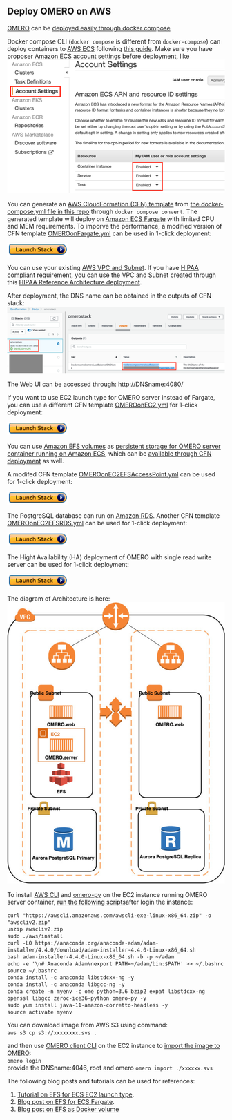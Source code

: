 ## Deploy OMERO on AWS

[OMERO](https://www.openmicroscopy.org/omero/) can be [deployed easily through docker compose](https://github.com/ome/docker-example-omero)

Docker compose CLI (`docker compose` is different from `docker-compose`) can deploy containers to [AWS ECS](https://aws.amazon.com/ecs/) following [this guide](https://docs.docker.com/engine/context/ecs-integration/). Make sure you have proposer [Amazon ECS account settings](https://docs.aws.amazon.com/AmazonECS/latest/developerguide/ecs-account-settings.html) before deployment, like ![this](Figures/ecsaccountsetting.png)

You can generate an [AWS CloudFormation (CFN) template](https://aws.amazon.com/cloudformation/resources/templates/) from [the docker-compose.yml file in this repo](https://github.com/ome/docker-example-omero) through `docker compose convert`. The generated template will deploy on [Amazon ECS Fargate](https://docs.aws.amazon.com/AmazonECS/latest/developerguide/AWS_Fargate.html) with limited CPU and MEM requirements. To imporve the performance, a modified version of CFN template [OMEROonFargate.yml](https://github.com/flamingofugang/OMERO-on-AWS/blob/master/OMEROonFargate.yml) can be used in 1-click deployment:

[![launchstackbutton](Figures/launchstack.png)](https://console.aws.amazon.com/cloudformation/home?region=us-east-1#/stacks/create/template?stackName=omerostack&templateURL=https://omero-on-aws.s3-us-west-1.amazonaws.com/OMEROonFargate.yml) 

You can use your existing [AWS VPC and Subnet](https://docs.aws.amazon.com/vpc/latest/userguide/VPC_Subnets.html). If you have [HIPAA compliant](https://www.hhs.gov/hipaa/index.html) requirement, you can use the VPC and Subnet created through this [HIPAA Reference Architecture deployment](https://aws.amazon.com/quickstart/architecture/compliance-hipaa/).

After deployment, the DNS name can be obtained in the outputs of CFN stack: ![dnsname](Figures/deploymentoutput.png)

The Web UI can be accessed through: http://DNSname:4080/

If you want to use EC2 launch type for OMERO server instead of Fargate, you can use a different CFN template [OMEROonEC2.yml](https://github.com/flamingofugang/OMERO-on-AWS/blob/master/OMEROonEC2.yml) for 1-click deployment:

[![launchstackbutton](Figures/launchstack.png)](https://console.aws.amazon.com/cloudformation/home?region=us-east-1#/stacks/create/template?stackName=omeroec2stack&templateURL=https://omero-on-aws.s3-us-west-1.amazonaws.com/OMEROonEC2.yml)

You can use [Amazon EFS volumes](https://aws.amazon.com/efs/) as [persistent storage for OMERO server container running on Amazon ECS](https://aws.amazon.com/about-aws/whats-new/2020/04/amazon-ecs-aws-fargate-support-amazon-efs-filesystems-generally-available/), which can be [available through CFN deployment](https://aws.amazon.com/about-aws/whats-new/2020/08/amazon-ecs-announces-cloudformation-support-for-amazon-efs-volumes/) as well.

A modifed CFN template [OMEROonEC2EFSAccessPoint.yml](https://github.com/flamingofugang/OMERO-on-AWS/blob/master/OMEROonEC2EFSAccessPoint.yml) can be used for 1-click deployment:

[![launchstackbutton](Figures/launchstack.png)](https://console.aws.amazon.com/cloudformation/home?region=us-east-1#/stacks/create/template?stackName=omeroec2efsstack&templateURL=https://omero-on-aws.s3-us-west-1.amazonaws.com/OMEROonEC2EFSAccessPoint.yml)


The PostgreSQL database can run on [Amazon RDS](https://aws.amazon.com/rds/). Another CFN template [OMEROonEC2EFSRDS.yml](https://github.com/flamingofugang/OMERO-on-AWS/blob/master/OMEROonEC2EFSRDS.yml) can be used for 1-click deployment:

[![launchstackbutton](Figures/launchstack.png)](https://console.aws.amazon.com/cloudformation/home?region=us-east-1#/stacks/create/template?stackName=omeroec2efsrdsstack&templateURL=https://omero-on-aws.s3-us-west-1.amazonaws.com/OMEROonEC2EFSRDS.yml)


The Hight Availability (HA) deployment of OMERO with single read write server can be used for 1-click deployment:

[![launchstackbutton](Figures/launchstack.png)](https://console.aws.amazon.com/cloudformation/home?region=us-east-1#/stacks/create/template?stackName=omerostack&templateURL=https://omero-on-aws.s3-us-west-1.amazonaws.com/OMEROstack_RW.yml)

The diagram of Architecture is here:
![arch](Figures/omero-on-aws-rw.jpg)

To install [AWS CLI](https://aws.amazon.com/cli/) and [omero-py](https://docs.openmicroscopy.org/omero/5.6.0/developers/Python.html) on the EC2 instance running OMERO server container, [run the following scripts](https://docs.aws.amazon.com/cli/latest/userguide/install-cliv2-linux.html)after login the instance:

```
curl "https://awscli.amazonaws.com/awscli-exe-linux-x86_64.zip" -o "awscliv2.zip"  
unzip awscliv2.zip  
sudo ./aws/install  
curl -LO https://anaconda.org/anaconda-adam/adam-installer/4.4.0/download/adam-installer-4.4.0-Linux-x86_64.sh  
bash adam-installer-4.4.0-Linux-x86_64.sh -b -p ~/adam  
echo -e '\n# Anaconda Adam\nexport PATH=~/adam/bin:$PATH' >> ~/.bashrc 
source ~/.bashrc  
conda install -c anaconda libstdcxx-ng -y 
conda install -c anaconda libgcc-ng -y  
conda create -n myenv -c ome python=3.6 bzip2 expat libstdcxx-ng openssl libgcc zeroc-ice36-python omero-py -y   
sudo yum install java-11-amazon-corretto-headless -y
source activate myenv
```

You can download image from AWS S3 using command:  
`aws s3 cp s3://xxxxxxxx.svs .`

and then use [OMERO client CLI](https://docs.openmicroscopy.org/omero/5.6.1/users/cli/index.html) on the EC2 instance to [import the image to OMERO](https://docs.openmicroscopy.org/omero/5.4.8/users/cli/import.html):  
`omero login`  
provide the DNSname:4046, root and omero
`omero import ./xxxxxx.svs`


The following blog posts and tutorials can be used for references:
1. [Tutorial on EFS for ECS EC2 launch type](https://docs.aws.amazon.com/AmazonECS/latest/developerguide/tutorial-efs-volumes.html).  
2. [Blog post on EFS for ECS Fargate](https://aws.amazon.com/blogs/aws/amazon-ecs-supports-efs/).  
3. [Blog post on EFS as Docker volume](https://aws.amazon.com/blogs/compute/amazon-ecs-and-docker-volume-drivers-amazon-ebs/)
